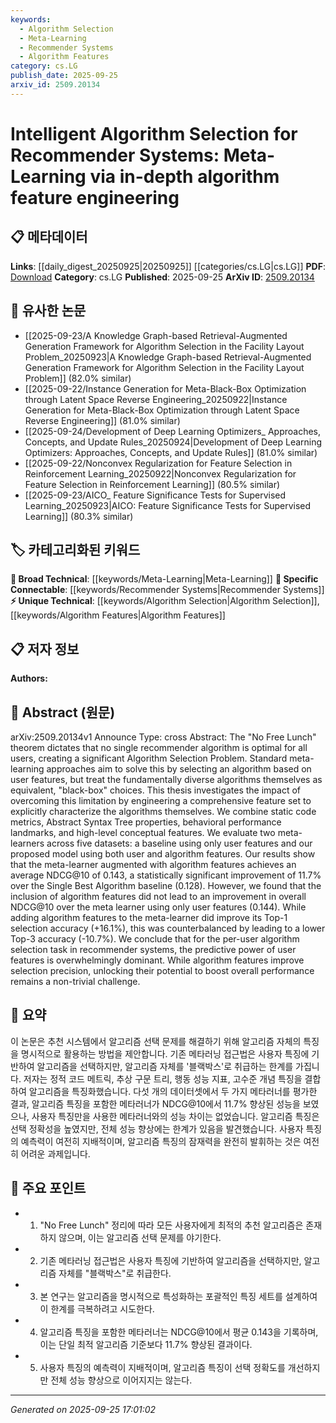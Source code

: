 ```yaml
---
keywords:
  - Algorithm Selection
  - Meta-Learning
  - Recommender Systems
  - Algorithm Features
category: cs.LG
publish_date: 2025-09-25
arxiv_id: 2509.20134
---
```


<!-- KEYWORD_LINKING_METADATA:
{
  "processed_timestamp": "2025-09-25T17:01:02.472676",
  "vocabulary_version": "1.0",
  "selected_keywords": [
    "Algorithm Selection",
    "Meta-Learning",
    "Recommender Systems",
    "Algorithm Features"
  ],
  "rejected_keywords": [],
  "similarity_scores": {
    "Algorithm Selection": 0.83,
    "Meta-Learning": 0.81,
    "Recommender Systems": 0.79,
    "Algorithm Features": 0.77
  },
  "extraction_method": "AI_prompt_based",
  "budget_applied": true,
  "candidates_json": {
    "candidates": [
      {
        "surface": "Algorithm Selection Problem",
        "canonical": "Algorithm Selection",
        "aliases": [
          "Algorithm Choice",
          "Algorithm Selection Task"
        ],
        "category": "unique_technical",
        "rationale": "Algorithm Selection is central to the paper's focus and connects to broader discussions in machine learning.",
        "novelty_score": 0.65,
        "connectivity_score": 0.72,
        "specificity_score": 0.78,
        "link_intent_score": 0.83
      },
      {
        "surface": "Meta-Learning",
        "canonical": "Meta-Learning",
        "aliases": [
          "Meta Learning"
        ],
        "category": "broad_technical",
        "rationale": "Meta-Learning is a key approach discussed and connects to various machine learning strategies.",
        "novelty_score": 0.45,
        "connectivity_score": 0.88,
        "specificity_score": 0.67,
        "link_intent_score": 0.81
      },
      {
        "surface": "Recommender Systems",
        "canonical": "Recommender Systems",
        "aliases": [
          "Recommendation Systems"
        ],
        "category": "specific_connectable",
        "rationale": "Recommender Systems are the primary application domain of the study, linking to a wide range of related research.",
        "novelty_score": 0.5,
        "connectivity_score": 0.85,
        "specificity_score": 0.7,
        "link_intent_score": 0.79
      },
      {
        "surface": "Algorithm Features",
        "canonical": "Algorithm Features",
        "aliases": [
          "Algorithm Characteristics",
          "Algorithm Properties"
        ],
        "category": "unique_technical",
        "rationale": "Algorithm Features are a novel aspect of the paper's approach, distinguishing it from traditional methods.",
        "novelty_score": 0.68,
        "connectivity_score": 0.65,
        "specificity_score": 0.8,
        "link_intent_score": 0.77
      }
    ],
    "ban_list_suggestions": [
      "No Free Lunch",
      "Single Best Algorithm",
      "NDCG@10"
    ]
  },
  "decisions": [
    {
      "candidate_surface": "Algorithm Selection Problem",
      "resolved_canonical": "Algorithm Selection",
      "decision": "linked",
      "scores": {
        "novelty": 0.65,
        "connectivity": 0.72,
        "specificity": 0.78,
        "link_intent": 0.83
      }
    },
    {
      "candidate_surface": "Meta-Learning",
      "resolved_canonical": "Meta-Learning",
      "decision": "linked",
      "scores": {
        "novelty": 0.45,
        "connectivity": 0.88,
        "specificity": 0.67,
        "link_intent": 0.81
      }
    },
    {
      "candidate_surface": "Recommender Systems",
      "resolved_canonical": "Recommender Systems",
      "decision": "linked",
      "scores": {
        "novelty": 0.5,
        "connectivity": 0.85,
        "specificity": 0.7,
        "link_intent": 0.79
      }
    },
    {
      "candidate_surface": "Algorithm Features",
      "resolved_canonical": "Algorithm Features",
      "decision": "linked",
      "scores": {
        "novelty": 0.68,
        "connectivity": 0.65,
        "specificity": 0.8,
        "link_intent": 0.77
      }
    }
  ]
}
-->

# Intelligent Algorithm Selection for Recommender Systems: Meta-Learning via in-depth algorithm feature engineering

## 📋 메타데이터

**Links**: [[daily_digest_20250925|20250925]] [[categories/cs.LG|cs.LG]]
**PDF**: [Download](https://arxiv.org/pdf/2509.20134.pdf)
**Category**: cs.LG
**Published**: 2025-09-25
**ArXiv ID**: [2509.20134](https://arxiv.org/abs/2509.20134)

## 🔗 유사한 논문
- [[2025-09-23/A Knowledge Graph-based Retrieval-Augmented Generation Framework for Algorithm Selection in the Facility Layout Problem_20250923|A Knowledge Graph-based Retrieval-Augmented Generation Framework for Algorithm Selection in the Facility Layout Problem]] (82.0% similar)
- [[2025-09-22/Instance Generation for Meta-Black-Box Optimization through Latent Space Reverse Engineering_20250922|Instance Generation for Meta-Black-Box Optimization through Latent Space Reverse Engineering]] (81.0% similar)
- [[2025-09-24/Development of Deep Learning Optimizers_ Approaches, Concepts, and Update Rules_20250924|Development of Deep Learning Optimizers: Approaches, Concepts, and Update Rules]] (81.0% similar)
- [[2025-09-22/Nonconvex Regularization for Feature Selection in Reinforcement Learning_20250922|Nonconvex Regularization for Feature Selection in Reinforcement Learning]] (80.5% similar)
- [[2025-09-23/AICO_ Feature Significance Tests for Supervised Learning_20250923|AICO: Feature Significance Tests for Supervised Learning]] (80.3% similar)

## 🏷️ 카테고리화된 키워드
**🧠 Broad Technical**: [[keywords/Meta-Learning|Meta-Learning]]
**🔗 Specific Connectable**: [[keywords/Recommender Systems|Recommender Systems]]
**⚡ Unique Technical**: [[keywords/Algorithm Selection|Algorithm Selection]], [[keywords/Algorithm Features|Algorithm Features]]

## 📋 저자 정보

**Authors:** 

## 📄 Abstract (원문)

arXiv:2509.20134v1 Announce Type: cross 
Abstract: The "No Free Lunch" theorem dictates that no single recommender algorithm is optimal for all users, creating a significant Algorithm Selection Problem. Standard meta-learning approaches aim to solve this by selecting an algorithm based on user features, but treat the fundamentally diverse algorithms themselves as equivalent, "black-box" choices. This thesis investigates the impact of overcoming this limitation by engineering a comprehensive feature set to explicitly characterize the algorithms themselves. We combine static code metrics, Abstract Syntax Tree properties, behavioral performance landmarks, and high-level conceptual features. We evaluate two meta-learners across five datasets: a baseline using only user features and our proposed model using both user and algorithm features. Our results show that the meta-learner augmented with algorithm features achieves an average NDCG@10 of 0.143, a statistically significant improvement of 11.7% over the Single Best Algorithm baseline (0.128). However, we found that the inclusion of algorithm features did not lead to an improvement in overall NDCG@10 over the meta learner using only user features (0.144). While adding algorithm features to the meta-learner did improve its Top-1 selection accuracy (+16.1%), this was counterbalanced by leading to a lower Top-3 accuracy (-10.7%). We conclude that for the per-user algorithm selection task in recommender systems, the predictive power of user features is overwhelmingly dominant. While algorithm features improve selection precision, unlocking their potential to boost overall performance remains a non-trivial challenge.

## 📝 요약

이 논문은 추천 시스템에서 알고리즘 선택 문제를 해결하기 위해 알고리즘 자체의 특징을 명시적으로 활용하는 방법을 제안합니다. 기존 메타러닝 접근법은 사용자 특징에 기반하여 알고리즘을 선택하지만, 알고리즘 자체를 '블랙박스'로 취급하는 한계를 가집니다. 저자는 정적 코드 메트릭, 추상 구문 트리, 행동 성능 지표, 고수준 개념 특징을 결합하여 알고리즘을 특징화했습니다. 다섯 개의 데이터셋에서 두 가지 메타러너를 평가한 결과, 알고리즘 특징을 포함한 메타러너가 NDCG@10에서 11.7% 향상된 성능을 보였으나, 사용자 특징만을 사용한 메타러너와의 성능 차이는 없었습니다. 알고리즘 특징은 선택 정확성을 높였지만, 전체 성능 향상에는 한계가 있음을 발견했습니다. 사용자 특징의 예측력이 여전히 지배적이며, 알고리즘 특징의 잠재력을 완전히 발휘하는 것은 여전히 어려운 과제입니다.

## 🎯 주요 포인트

- 1. "No Free Lunch" 정리에 따라 모든 사용자에게 최적의 추천 알고리즘은 존재하지 않으며, 이는 알고리즘 선택 문제를 야기한다.
- 2. 기존 메타러닝 접근법은 사용자 특징에 기반하여 알고리즘을 선택하지만, 알고리즘 자체를 "블랙박스"로 취급한다.
- 3. 본 연구는 알고리즘을 명시적으로 특성화하는 포괄적인 특징 세트를 설계하여 이 한계를 극복하려고 시도한다.
- 4. 알고리즘 특징을 포함한 메타러너는 NDCG@10에서 평균 0.143을 기록하며, 이는 단일 최적 알고리즘 기준보다 11.7% 향상된 결과이다.
- 5. 사용자 특징의 예측력이 지배적이며, 알고리즘 특징이 선택 정확도를 개선하지만 전체 성능 향상으로 이어지지는 않는다.


---

*Generated on 2025-09-25 17:01:02*